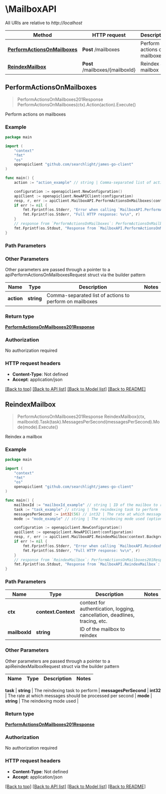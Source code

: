 # \MailboxAPI

All URIs are relative to *http://localhost*

Method | HTTP request | Description
------------- | ------------- | -------------
[**PerformActionsOnMailboxes**](MailboxAPI.md#PerformActionsOnMailboxes) | **Post** /mailboxes | Perform actions on mailboxes
[**ReindexMailbox**](MailboxAPI.md#ReindexMailbox) | **Post** /mailboxes/{mailboxId} | Reindex a mailbox



## PerformActionsOnMailboxes

> PerformActionsOnMailboxes201Response PerformActionsOnMailboxes(ctx).Action(action).Execute()

Perform actions on mailboxes

### Example

```go
package main

import (
    "context"
    "fmt"
    "os"
    openapiclient "github.com/searchlight/james-go-client"
)

func main() {
    action := "action_example" // string | Comma-separated list of actions to perform on mailboxes

    configuration := openapiclient.NewConfiguration()
    apiClient := openapiclient.NewAPIClient(configuration)
    resp, r, err := apiClient.MailboxAPI.PerformActionsOnMailboxes(context.Background()).Action(action).Execute()
    if err != nil {
        fmt.Fprintf(os.Stderr, "Error when calling `MailboxAPI.PerformActionsOnMailboxes``: %v\n", err)
        fmt.Fprintf(os.Stderr, "Full HTTP response: %v\n", r)
    }
    // response from `PerformActionsOnMailboxes`: PerformActionsOnMailboxes201Response
    fmt.Fprintf(os.Stdout, "Response from `MailboxAPI.PerformActionsOnMailboxes`: %v\n", resp)
}
```

### Path Parameters



### Other Parameters

Other parameters are passed through a pointer to a apiPerformActionsOnMailboxesRequest struct via the builder pattern


Name | Type | Description  | Notes
------------- | ------------- | ------------- | -------------
 **action** | **string** | Comma-separated list of actions to perform on mailboxes | 

### Return type

[**PerformActionsOnMailboxes201Response**](PerformActionsOnMailboxes201Response.md)

### Authorization

No authorization required

### HTTP request headers

- **Content-Type**: Not defined
- **Accept**: application/json

[[Back to top]](#) [[Back to API list]](../README.md#documentation-for-api-endpoints)
[[Back to Model list]](../README.md#documentation-for-models)
[[Back to README]](../README.md)


## ReindexMailbox

> PerformActionsOnMailboxes201Response ReindexMailbox(ctx, mailboxId).Task(task).MessagesPerSecond(messagesPerSecond).Mode(mode).Execute()

Reindex a mailbox

### Example

```go
package main

import (
    "context"
    "fmt"
    "os"
    openapiclient "github.com/searchlight/james-go-client"
)

func main() {
    mailboxId := "mailboxId_example" // string | ID of the mailbox to reindex
    task := "task_example" // string | The reindexing task to perform
    messagesPerSecond := int32(56) // int32 | The rate at which messages should be processed per second (optional)
    mode := "mode_example" // string | The reindexing mode used (optional)

    configuration := openapiclient.NewConfiguration()
    apiClient := openapiclient.NewAPIClient(configuration)
    resp, r, err := apiClient.MailboxAPI.ReindexMailbox(context.Background(), mailboxId).Task(task).MessagesPerSecond(messagesPerSecond).Mode(mode).Execute()
    if err != nil {
        fmt.Fprintf(os.Stderr, "Error when calling `MailboxAPI.ReindexMailbox``: %v\n", err)
        fmt.Fprintf(os.Stderr, "Full HTTP response: %v\n", r)
    }
    // response from `ReindexMailbox`: PerformActionsOnMailboxes201Response
    fmt.Fprintf(os.Stdout, "Response from `MailboxAPI.ReindexMailbox`: %v\n", resp)
}
```

### Path Parameters


Name | Type | Description  | Notes
------------- | ------------- | ------------- | -------------
**ctx** | **context.Context** | context for authentication, logging, cancellation, deadlines, tracing, etc.
**mailboxId** | **string** | ID of the mailbox to reindex | 

### Other Parameters

Other parameters are passed through a pointer to a apiReindexMailboxRequest struct via the builder pattern


Name | Type | Description  | Notes
------------- | ------------- | ------------- | -------------

 **task** | **string** | The reindexing task to perform | 
 **messagesPerSecond** | **int32** | The rate at which messages should be processed per second | 
 **mode** | **string** | The reindexing mode used | 

### Return type

[**PerformActionsOnMailboxes201Response**](PerformActionsOnMailboxes201Response.md)

### Authorization

No authorization required

### HTTP request headers

- **Content-Type**: Not defined
- **Accept**: application/json

[[Back to top]](#) [[Back to API list]](../README.md#documentation-for-api-endpoints)
[[Back to Model list]](../README.md#documentation-for-models)
[[Back to README]](../README.md)

